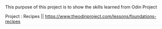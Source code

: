 This purpose of this project is to show the skills learned from Odin Project

Project : Recipes || https://www.theodinproject.com/lessons/foundations-recipes
